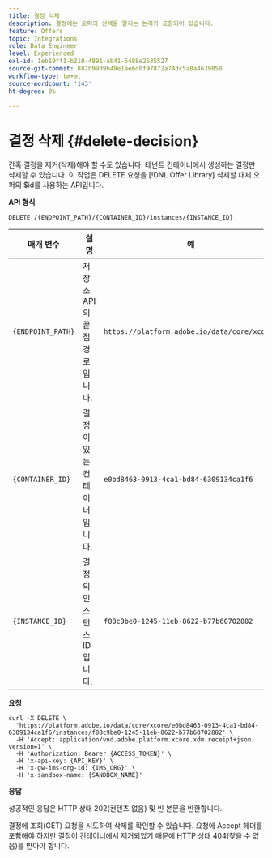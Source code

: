 ```yaml
---
title: 결정 삭제
description: 결정에는 오퍼의 선택을 알리는 논리가 포함되어 있습니다.
feature: Offers
topic: Integrations
role: Data Engineer
level: Experienced
exl-id: 1eb19ff1-b210-4891-ab41-5488e2635527
source-git-commit: 882b99d9b49e1ae6d0f97872a74dc5a8a4639050
workflow-type: tm+mt
source-wordcount: '143'
ht-degree: 0%

---
```


# 결정 삭제 {#delete-decision}

간혹 결정을 제거(삭제)해야 할 수도 있습니다. 테넌트 컨테이너에서 생성하는 결정만 삭제할 수 있습니다. 이 작업은 DELETE 요청을 [!DNL Offer Library] 삭제할 대체 오퍼의 $id를 사용하는 API입니다.

**API 형식**

```http
DELETE /{ENDPOINT_PATH}/{CONTAINER_ID}/instances/{INSTANCE_ID}
```

| 매개 변수 | 설명 | 예 |
| --------- | ----------- | ------- |
| `{ENDPOINT_PATH}` | 저장소 API의 끝점 경로입니다. | `https://platform.adobe.io/data/core/xcore/` |
| `{CONTAINER_ID}` | 결정이 있는 컨테이너입니다. | `e0bd8463-0913-4ca1-bd84-6309134ca1f6` |
| `{INSTANCE_ID}` | 결정의 인스턴스 ID입니다. | `f88c9be0-1245-11eb-8622-b77b60702882` |

**요청**

```shell
curl -X DELETE \
  'https://platform.adobe.io/data/core/xcore/e0bd8463-0913-4ca1-bd84-6309134ca1f6/instances/f88c9be0-1245-11eb-8622-b77b60702882' \
  -H 'Accept: application/vnd.adobe.platform.xcore.xdm.receipt+json; version=1' \
  -H 'Authorization: Bearer {ACCESS_TOKEN}' \
  -H 'x-api-key: {API_KEY}' \
  -H 'x-gw-ims-org-id: {IMS_ORG}' \
  -H 'x-sandbox-name: {SANDBOX_NAME}'
```

**응답**

성공적인 응답은 HTTP 상태 202(컨텐츠 없음) 및 빈 본문을 반환합니다.

결정에 조회(GET) 요청을 시도하여 삭제를 확인할 수 있습니다. 요청에 Accept 헤더를 포함해야 하지만 결정이 컨테이너에서 제거되었기 때문에 HTTP 상태 404(찾을 수 없음)를 받아야 합니다.
